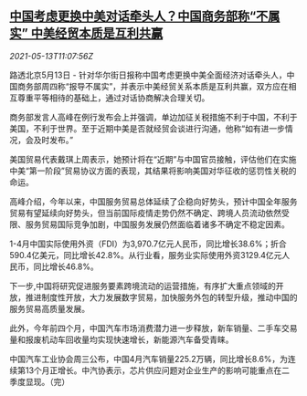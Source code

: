 <!--1620905462000-->
[中国考虑更换中美对话牵头人？中国商务部称“不属实” 中美经贸本质是互利共赢](https://cn.reuters.com/article/china-moc-us-trade-talk-wsj-0513-idCNKBS2CU11W)
------

<div><i>2021-05-13T11:07:56Z</i></div><p>路透北京5月13日 - 针对华尔街日报称中国考虑更换中美全面经济对话牵头人，中国商务部周四称“报导不属实”，并表示中美经贸关系本质是互利共赢，双方应在相互尊重平等相待的基础上，通过对话协商解决合理关切。</p><p>商务部发言人高峰在例行发布会上并强调，单边加征关税措施不利于中国，不利于美国，不利于世界。至于近期中美是否就经贸会谈进行沟通，他称“如有进一步情况，会及时发布。”</p><p>美国贸易代表戴琪上周表示，她预计将在“近期”与中国官员接触，评估他们在实施中美“第一阶段”贸易协议方面的表现，其结果将影响美国对华征收的惩罚性关税的命运。</p><p>高峰介绍，今年以来，中国服务贸易总体延续了企稳向好势头，预计中国全年服务贸易有望延续向好势头，但当前国际疫情走势仍然不确定、跨境人员流动依然受限、服务贸易国际竞争加剧，中国服务发展仍然面临着诸多不确定不稳定因素。</p><p>1-4月中国实际使用外资（FDI）为3,970.7亿元人民币，同比增长38.6%；折合590.4亿美元，同比增长42.8%。从行业看，服务业实际使用外资3129.4亿元人民币，同比增长46.8%。</p><p>下一步,中国将研究促进服务要素跨境流动的运营措施，有序扩大重点领域的开放，推进制度性开放，大力发展数字贸易，加快服务外包的转型升级，推动中国的服务贸易高质量发展。</p><p>此外，今年前四个月，中国汽车市场消费潜力进一步释放，新车销量、二手车交易量和报废机动车回收量均实现快速增长，新能源汽车备受青睐。</p><p>中国汽车工业协会周三公布，中国4月汽车销量225.2万辆，同比增长8.6%，为连续第13个月正增长。中汽协表示，芯片供应问题对企业生产的影响可能重点在二季度显现。（完）</p>
